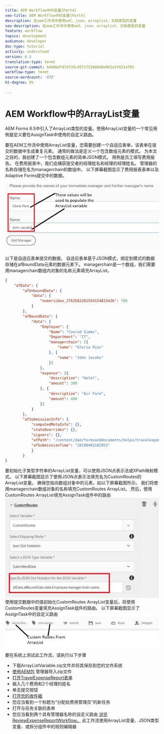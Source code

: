 ```yaml
---
title: AEM Workflow中的变量[Part4]
seo-title: AEM Workflow中的变量[Part4]
description: 在aem工作流中使用xml、json、arraylist、文档类型的变量
seo-description: 在aem工作流中使用xml、json、arraylist、文档类型的变量
feature: workflow
topics: development
audience: developer
doc-type: tutorial
activity: understand
version: 6.5
translation-type: tm+mt
source-git-commit: b040bdf97df39c45f175288608e965e5f0214703
workflow-type: tm+mt
source-wordcount: '472'
ht-degree: 0%

---
```



# AEM Workflow中的ArrayList变量

AEM Forms 6.5中引入了ArrayList类型的变量。使用ArrayList变量的一个常见用例是定义要在AssignTask中使用的自定义路由。

要在AEM工作流中使用ArrayList变量，您需要创建一个自适应表单，该表单在提交的数据中生成重复元素。 通常的做法是定义一个包含数组元素的模式。 为本文之目的，我创建了一个包含数组元素的简单JSON模式。 用例是员工填写费用报告。 在费用报表中，我们会捕获提交者的经理姓名和经理的经理姓名。 管理器的名称存储在名为managerchain的数组中。 以下屏幕截图显示了费用报表表单以及Adaptive Forms提交中的数据。

![支出报表](assets/expensereport.jpg)

以下是自适应表单提交的数据。 自适应表单基于JSON模式，绑定到模式的数据存储在afBoundData元素的数据元素下。 managerchain是一个数组，我们需要用managerchain数组内对象的名称元素填充ArrayList。

```json
{
    "afData": {
        "afUnboundData": {
            "data": {
                "numericbox_2762582281554154833426": 700
            }
        },
        "afBoundData": {
            "data": {
                "Employee": {
                    "Name": "Conrad Simms",
                    "Department": "IT",
                    "managerchain": [{
                        "name": "Gloria Rios"
                    }, {
                        "name": "John Jacobs"
                    }]
                },
                "expense": [{
                    "description": "Hotel",
                    "amount": 300
                }, {
                    "description": "Air Fare",
                    "amount": 400
                }]
            }
        },
        "afSubmissionInfo": {
            "computedMetaInfo": {},
            "stateOverrides": {},
            "signers": {},
            "afPath": "/content/dam/formsanddocuments/helpx/travelexpensereport",
            "afSubmissionTime": "20190402102953"
            }
        }
}
```

要初始化子类型字符串的ArrayList变量，可以使用JSON点表示法或XPath映射模式。 以下屏幕截图显示了使用JSON点表示法填充名为CustomRoutes的ArrayList变量。 确保您指向数组对象中的元素，如以下屏幕截图所示。 我们将使用managerchain数组对象的名称填充CustomRoutes ArrayList。
然后，使用CustomRoutes ArrayList填充AssignTask组件中的路由
![customroutes](assets/arraylist.jpg)
使用提交数据中的值初始化CustomRoutes ArrayList变量后，将使用CustomRoutes变量填充AssignTask组件的路由。 以下屏幕截图显示了AssignTask中的自定义路由
![ asingtask](assets/customactions.jpg)

要在系统上测试此工作流，请执行以下步骤

* 下载ArrayListVariable.zip文件并将其保存到您的文件系统
* [使用AEM包](assets/arraylistvariable.zip) 管理器导入zip文件
* [打开TravelExpenseReport表单](http://localhost:4502/content/dam/formsanddocuments/helpx/travelexpensereport/jcr:content?wcmmode=disabled)
* 输入几个费用和2个经理的姓名
* 单击提交按钮
* [打开您的收件箱](http://localhost:4502/aem/inbox)
* 您应当看到一个标题为“分配给费用管理员”的新任务
* 打开与任务关联的表单
* 您应当看到两个具有管理器名称的自定义路由
   [浏览ReviewExpenseReportWorkflow。](http://localhost:4502/editor.html/conf/global/settings/workflow/models/ReviewExpenseReport.html) 此工作流使用ArrayList变量、JSON类型变量、或拆分组件中的规则编辑器
